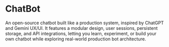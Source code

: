 # ChatBot
An open-source chatbot built like a production system, inspired by ChatGPT and Gemini UX/UI. It features a modular design, user sessions, persistent storage, and API integrations, letting you learn, experiment, or build your own chatbot while exploring real-world production bot architecture.
